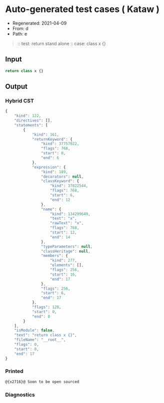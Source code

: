 # Auto-generated test cases ( Kataw )
- Regenerated: 2021-04-09
- From: d
- Path: e
> :: test: return stand alone
> :: case: class x {}
## Input

`````js
return class x {}
`````

## Output

### Hybrid CST

```javascript
{
    "kind": 122,
    "directives": [],
    "statements": [
        {
            "kind": 161,
            "returnKeyword": {
                "kind": 37757022,
                "flags": 768,
                "start": 0,
                "end": 6
            },
            "expression": {
                "kind": 189,
                "decorators": null,
                "classKeyword": {
                    "kind": 37822544,
                    "flags": 768,
                    "start": 6,
                    "end": 12
                },
                "name": {
                    "kind": 134299649,
                    "text": "x",
                    "rawText": "x",
                    "flags": 768,
                    "start": 12,
                    "end": 14
                },
                "typeParameters": null,
                "classHeritage": null,
                "members": {
                    "kind": 277,
                    "elements": [],
                    "flags": 256,
                    "start": 16,
                    "end": 17
                },
                "flags": 256,
                "start": 6,
                "end": 17
            },
            "flags": 128,
            "start": 0,
            "end": 0
        }
    ],
    "isModule": false,
    "text": "return class x {}",
    "fileName": "__root__",
    "flags": 0,
    "start": 0,
    "end": 17
}
```

### Printed

```javascript
@{x2716}@ Soon to be open sourced
```

### Diagnostics

```javascript

```

